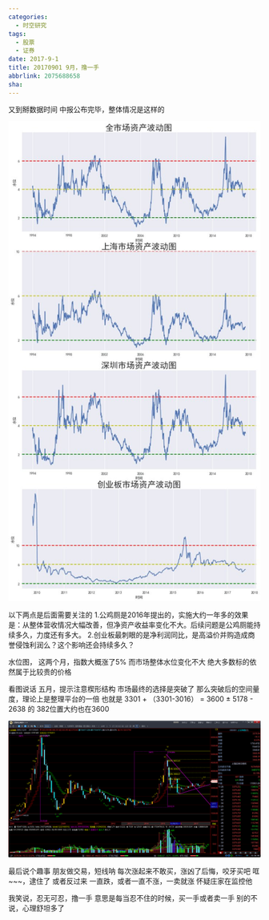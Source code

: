 ```yaml
---
categories:
  - 时空研究
tags:
  - 股票
  - 证券
date: 2017-9-1
title: 20170901 9月，撸一手
abbrlink: 2075688658
sha:
---
```

又到掰数据时间
中报公布完毕，整体情况是这样的

![20170901-0](/images/20170901-0.jpeg)

以下两点是后面需要关注的
1.公鸡厕是2016年提出的，实施大约一年多的效果是：从整体营收情况大幅改善，但净资产收益率变化不大。后续问题是公鸡厕能持续多久，力度还有多大。
2.创业板最刺眼的是净利润同比，是高溢价并购造成商誉侵蚀利润么？这个影响还会持续多久？

水位图，
这两个月，指数大概涨了5%
而市场整体水位变化不大
绝大多数标的依然属于比较贵的价格

看图说话
五月，提示注意楔形结构
市场最终的选择是突破了
那么突破后的空间量度，理论上是整理平台的一倍
也就是
3301 + （3301-3016） = 3600 ±
5178 - 2638 的 382位置大约也在3600

![20170901-1](/images/20170901-1.png)

最后说个趣事
朋友做交易，短线呐
每次涨起来不敢买，涨凶了后悔，咬牙买吧
哐~~~，逮住了
或者反过来
一直跌，或者一直不涨，一卖就涨
怀疑庄家在监控他

我笑说，忍无可忍，撸一手
意思是每当忍不住的时候，买一手或者卖一手
别的不说，心理舒坦多了
